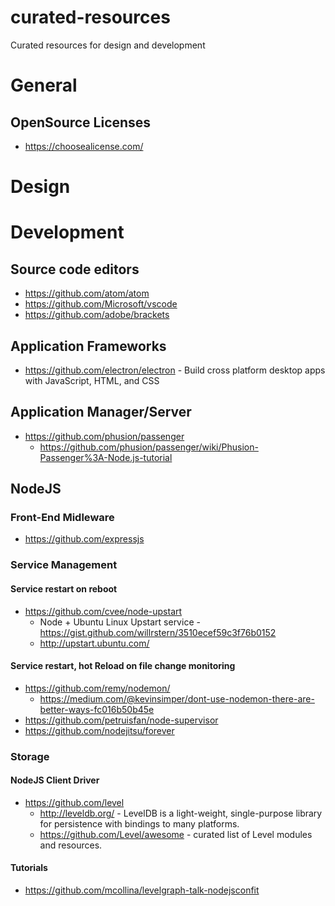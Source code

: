 # curated-resources
Curated resources for design and development

# General

## OpenSource Licenses
* https://choosealicense.com/

# Design

# Development

## Source code editors
* https://github.com/atom/atom
* https://github.com/Microsoft/vscode
* https://github.com/adobe/brackets

## Application Frameworks
* https://github.com/electron/electron - Build cross platform desktop apps with JavaScript, HTML, and CSS

## Application Manager/Server
* https://github.com/phusion/passenger
  * https://github.com/phusion/passenger/wiki/Phusion-Passenger%3A-Node.js-tutorial

## NodeJS
### Front-End Midleware
* https://github.com/expressjs

### Service Management
#### Service restart on reboot
* https://github.com/cvee/node-upstart
  * Node + Ubuntu Linux Upstart service - https://gist.github.com/willrstern/3510ecef59c3f76b0152
  * http://upstart.ubuntu.com/
  
#### Service restart, hot Reload on file change monitoring
* https://github.com/remy/nodemon/
  * https://medium.com/@kevinsimper/dont-use-nodemon-there-are-better-ways-fc016b50b45e
* https://github.com/petruisfan/node-supervisor
* https://github.com/nodejitsu/forever

### Storage
#### NodeJS Client Driver
* https://github.com/level
  * http://leveldb.org/ - LevelDB is a light-weight, single-purpose library for persistence with bindings to many platforms.
  * https://github.com/Level/awesome - curated list of Level modules and resources.
#### Tutorials
* https://github.com/mcollina/levelgraph-talk-nodejsconfit
